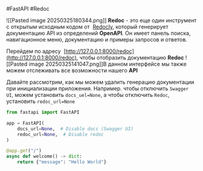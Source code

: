 #FastAPI #Redoc

![[Pasted image 20250325180344.png]]
**Redoc** - это еще один инструмент с открытым исходным кодом от  [Redocly](https://redocly.com/redoc/), который генерирует документацию API из определений **OpenAPI**. Он имеет панель поиска, навигационное меню, документацию и примеры запросов и ответов. 

Перейдем по адресу  [http://127.0.0.1:8000/redoc](http://127.0.0.1:8000/redoc), чтобы отобразить  документацию **Redoc**
![[Pasted image 20250325141047.png]]В данном интерфейсе мы также можем отслеживать все возможности нашего **API**

Давайте рассмотрим, как мы можем удалить генерацию документации при инициализации приложения. Например. чтобы отключить `Swagger UI`, можем установить `docs_uel=None`, а чтобы отключить `Redoc`, установить `redoc_url=None`
```python
from fastapi import FastAPI

app = FastAPI(
    docs_url=None,  # Disable docs (Swagger UI)
    redoc_url=None,  # Disable redoc
)

@app.get("/")
async def welcome() -> dict:
    return {"message": "Hello World"}
```